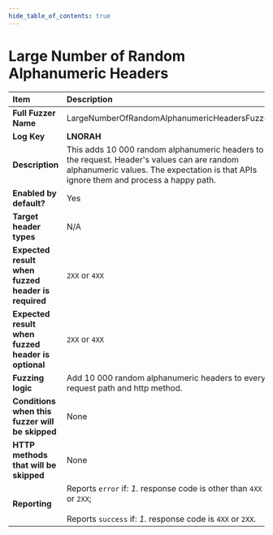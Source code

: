 ```yaml
--- 
hide_table_of_contents: true
---
```


# Large Number of Random Alphanumeric Headers

| Item                                               | Description                                                                                                                                                                         |
|:---------------------------------------------------|:------------------------------------------------------------------------------------------------------------------------------------------------------------------------------------|
| **Full Fuzzer Name**                               | LargeNumberOfRandomAlphanumericHeadersFuzzer                                                                                                                                        |
| **Log Key**                                        | **LNORAH**                                                                                                                                                                          |
| **Description**                                    | This adds 10 000 random alphanumeric headers to the request. Header's values can are random alphanumeric values. The expectation is that APIs ignore them and process a happy path. |
| **Enabled by default?**                            | Yes                                                                                                                                                                                 |
| **Target header types**                            | N/A                                                                                                                                                                                 |
| **Expected result when fuzzed header is required** | `2XX` or `4XX`                                                                                                                                                                      |
| **Expected result when fuzzed header is optional** | `2XX` or `4XX`                                                                                                                                                                      |
| **Fuzzing logic**                                  | Add 10 000 random alphanumeric headers to every request path and http method.                                                                                                       |
| **Conditions when this fuzzer will be skipped**    | None                                                                                                                                                                                |
| **HTTP methods that will be skipped**              | None                                                                                                                                                                                |
| **Reporting**                                      | Reports `error` if: *1.* response code is other than `4XX` or `2XX`; <br/><br/> Reports `success` if: *1.* response code is `4XX` or `2XX`.                                         | 
